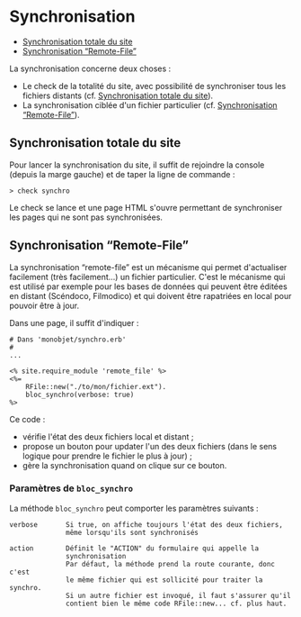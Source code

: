 # Synchronisation

* [Synchronisation totale du site](#synchronisationtotale)
* [Synchronisation “Remote-File”](#synchroremotefile)


La synchronisation concerne deux choses :

* Le check de la totalité du site, avec possibilité de synchroniser tous les fichiers distants (cf. [Synchronisation totale du site](#synchronisationtotale)).
* La synchronisation ciblée d'un fichier particulier (cf. [Synchronisation “Remote-File”](#synchroremotefile)).

<a name='synchronisationtotale'></a>

## Synchronisation totale du site

Pour lancer la synchronisation du site, il suffit de rejoindre la console (depuis la marge gauche) et de taper la ligne de commande :

    > check synchro

Le check se lance et une page HTML s'ouvre permettant de synchroniser les pages qui ne sont pas synchronisées.


<a name='synchroremotefile'></a>

## Synchronisation “Remote-File”

La synchronisation “remote-file” est un mécanisme qui permet d'actualiser facilement (très facilement…) un fichier particulier. C'est le mécanisme qui est utilisé par exemple pour les bases de données qui peuvent être éditées en distant (Scéndoco, Filmodico) et qui doivent être rapatriées en local pour pouvoir être à jour.

Dans une page, il suffit d'indiquer :

    # Dans 'monobjet/synchro.erb'
    #
    ...

    <% site.require_module 'remote_file' %>
    <%=
        RFile::new("./to/mon/fichier.ext").
        bloc_synchro(verbose: true)
    %>

Ce code :

* vérifie l'état des deux fichiers local et distant ;
* propose un bouton pour updater l'un des deux fichiers (dans le sens logique pour prendre le fichier le plus à jour) ;
* gère la synchronisation quand on clique sur ce bouton.

### Paramètres de `bloc_synchro`

La méthode `bloc_synchro` peut comporter les paramètres suivants :

    verbose       Si true, on affiche toujours l'état des deux fichiers,
                  même lorsqu'ils sont synchronisés

    action        Définit le "ACTION" du formulaire qui appelle la
                  synchronisation
                  Par défaut, la méthode prend la route courante, donc c'est
                  le même fichier qui est sollicité pour traiter la synchro.
                  Si un autre fichier est invoqué, il faut s'assurer qu'il
                  contient bien le même code RFile::new... cf. plus haut.

